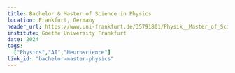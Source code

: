 ```yaml
---
title: Bachelor & Master of Science in Physics
location: Frankfurt, Germany
header_url: https://www.uni-frankfurt.de/35791801/Physik__Master_of_Science 
institute: Goethe University Frankfurt
date: 2024
tags:
  ["Physics","AI","Neuroscience"]
link_id: "bachelor-master-physics"
---
```

